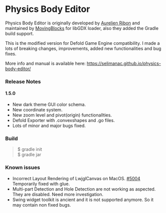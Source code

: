 
# Physics Body Editor

Physics Body Editor is originally developed by [Aurelien Ribon](http://www.aurelienribon.com/) and maintained by [MovingBlocks](http://terasology.org) for libGDX loader, also they added the Gradle build support.

This is the modified version for Defold Game Engine compatibility. I made a lots of breaking changes, improvements, added new functionalities and bug fixes.

More info and manual is available here: https://selimanac.github.io/physics-body-editor/





### Release Notes

#### 1.5.0

- New dark theme GUI color schema.
- New coordinate system.
- New zoom level and pivot(origin) functionallties.
- Defold Exporter with .convexshapes and .go files.
- Lots of minor and major bugs fixed.

### Build

> $ gradle init  
> $ gradle jar


### Known issues

- Incorrect Layout Rendering of LwjglCanvas on MacOS. [#5004](https://github.com/libgdx/libgdx/issues/5004) Temporarily fixed with glue.
- Multi-part Detection and Hole Detection are not working as aspected. They are disabled. Need more investigation.
- Swing widget toolkit is ancient and it is not supported anymore. So it may contain non fixed bugs.





   

     
